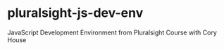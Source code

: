 # pluralsight-js-dev-env
JavaScript Development Environment from Pluralsight  Course with Cory House
